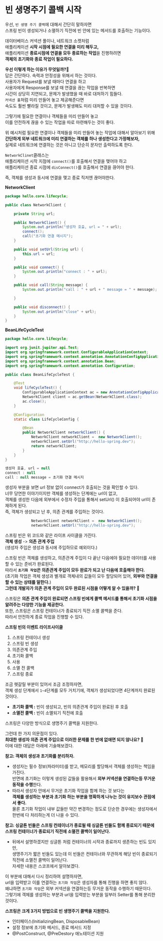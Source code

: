 # 빈 생명주기 콜백 시작  
우선, `빈 생명 주기 콜백`에 대해서 간단히 말하자면      
스프링 빈이 생성되거나 소멸하기 직전에 빈 안에 있는 메서드를 호출하는 기능이다.       
   
데이터베이스 커넥션 풀이나, 네트워크 소켓처럼    
애플리케이션 **시작 시점에 필요한 연결을 미리 해두고,**   
애플리케이션 **종료시점에 연결을 모두 종료하는 작업**을 진행하려면   
**객체의 초기화와 종료 작업이 필요하다.**      
           
**우선 이렇게 하는 이유가 무엇일까?🤔**        
답은 간단하다. 속력과 안정성을 위해서 하는 것이다.        
사용자가 Request를 보낼 때마다 연결을 하고         
사용자에게 Response를 보낼 때 연결을 끊는 작업을 반복하면        
시간이 상당히 지연되고, 문제가 발생했을 때 바로 대처하기 힘들다.         
`커넥션 풀`처럼 미리 만들어 놓고 제공해준다면      
속도도 훨씬 빨라질 것이고, 문제가 발생해도 미리 대처할 수 있을 것이다.     
            
그렇기에 필요한 연결이나 객체들을 미리 만들어 놓고         
이를 안전하게 끊을 수 있는 작업을 따로 마련해두는 것이 좋다.         
             
위 예시처럼 필요한 연결이나 객체들을 미리 만들어 놓는 작업에 대해서 알아보기 위해    
**간단하게 외부 네트워크에 미리 연결하는 객체를 하나 생성한다고 가정해보자,**         
실제로 네트워크에 연결하는 것은 아니고 단순히 문자만 출력하도록 한다.           
         
`NetworkClinet`클래스는        
애플리케이션 시작 지점에 `connect()`를 호출해서 연결을 맺어야 하고           
애플리케이션 종료 시점에 `disConnect()`를 호출해서 연결을 끊어야 한다.              
    
즉, 객체를 생성과 동시에 연결을 맺고 종료 직저엔 끊어야한다.      
     
**NetworkClient**    
```java
package hello.core.lifecycle;

public class NetworkClient {

    private String url;

    public NetworkClient() {
        System.out.println("생성자 호출, url = " + url);
        connect();
        call("초기화 연결 메시지");
    }

    public void setUrl(String url) {
        this.url = url;
    }

    public void connect() {
        System.out.println("connect : " + url);
    }

    public void call(String message) {
        System.out.println("call : " + url + " message = " + message);

    }

    public void disconnect() {
        System.out.println("close" + url);
    }
}
```   
   
**BeanLifeCycleTest**
```java  
package hello.core.lifecycle;

import org.junit.jupiter.api.Test;
import org.springframework.context.ConfigurableApplicationContext;
import org.springframework.context.annotation.AnnotationConfigApplicationContext;
import org.springframework.context.annotation.Bean;
import org.springframework.context.annotation.Configuration;

public class BeanLifeCycleTest {

    @Test
    void lifeCycleTest() {
        ConfigurableApplicationContext ac = new AnnotationConfigApplicationContext(LifeCycleConfig.class);
        NetworkClient client = ac.getBean(NetworkClient.class);
        ac.close();
    }

    @Configuration
    static class LifeCycleConfig {

        @Bean
        public NetworkClient networkClient() {
            NetworkClient networkClient =  new NetworkClient();
            networkClient.setUrl("http://hello-spring.dev");
            return networkClient;
        }
    }
}

```   
```java
생성자 호출, url = null
connect : null
call : null message = 초기화 연결 메시지
```       
생성자 부분을 보면 url 정보 없이 connect가 호출되는 것을 확인할 수 있다.        
너무 당연한 이야기이지만 객체를 생성하는 단계에는 url이 없고,       
객체를 생성한 다음에 외부에서 수정자 주입을 통해서 setUrl() 이 호출되어야 url이 존재하게 된다.    
즉, 객체가 생성되고 난 후, 의존 관계를 주입하는 것이다.          

```java
            NetworkClient networkClient =  new NetworkClient();
            networkClient.setUrl("http://hello-spring.dev");
```    
스프링 빈은 위 코드와 같은 라이프 사이클을 가진다.             
**객체 생성** -> **의존 관계 주입**                
(생성자 주입은 생성과 동시에 주입하므로 예외이다.)     
                    
스프링 빈은 객체를 생성하고, 의존관계 주입이 다 끝난 다음에야 필요한 데이터를 사용할 수 있는 준비가 완료된다.           
따라서 **`초기화 작업`은 의존관계 주입이 모두 완료가 되고 난 다음에 호출해야 한다.**         
(초기화 작업은 객체 생성과 별개로 객체내의 값들이 모두 할당되어 있어, **외부와 연결을 할 수 있는 상태를 말한다.**)       
**그런데 개발자가 의존 관계 주입이 모두 완료된 시점을 어떻게 알 수 있을까? 🤔**        
           
스프링은 **의존 관계 주입이 완료되면 스프링 빈에게 콜백 메서드를 통해서 초기화 시점을 알려주는 다양한 기능을 제공한다.**        
또한, 스프링은 스프링 컨테이너가 종료되기 직전 소멸 콜백을 준다.        
따라서 안전하게 종료 작업을 진행할 수 있다.       
     
**스프링 빈의 이벤트 라이프사이클**        
1. 스프링 컨테이너 생성      
2. 스프링 빈 생성       
3. 의존관계 주입      
4. 초기화 콜백          
5. 사용      
6. 소멸 전 콜백     
7. 스프링 종료      
           
조금 헷갈릴 부분이 있어서 조금 조정하자면,           
객체 생성 단계에서 `1~4`단계를 모두 거치기에, 객체가 생성되었다면 4단계까지 완료된 것이다.         
   
* **초기화 콜백 :** 빈이 생성되고, 빈의 의존관계 주입이 완료된 후 호출    
* **소멸전 콜백 :** 빈이 소멸되기 직전에 호출     
     
스프링은 다양한 방식으로 생명주기 콜백을 지원한다.     
       
그런데 한 가지 의문점이 있다.           
**최대한 생성자 의존 관계 주입으로 이러한 문제를 한 번에 없애면 되지 않나요? 🤔**         
이에 대한 대답은 아래에 기술해보겠다.   
     
**참고: 객체의 생성과 초기화를 분리하자.**      
* 생성자는 필수 정보(파라미터)를 받고, 메모리를 할당해서 객체를 생성하는 책임을 가진다.           
  반면에 초기화는 이렇게 생성된 값들을 활용해서 **외부 커넥션을 연결하는등 무거운 동작을 수행**한다.             
* 따라서 생성자 안에서 무거운 초기화 작업을 함께 하는 것 보다는     
  **객체를 생성하는 부분과 초기화 하는 부분을 명확하게 나누는 것이 유지보수 관점에서 좋다.**       
  물론 초기화 작업이 내부 값들만 약간 변경하는 정도로 단순한 경우에는 생성자에서 한번에 다 처리하는게 더 나을 수 있다.   
    
**참고: 싱글톤 빈들은 스프링 컨테이너가 종료될 때 싱글톤 빈들도 함께 종료되기 때문에 스프링 컨테이너가 종료되기 직전에 소멸전 콜백이 일어난다.**      
* 뒤에서 설명하겠지만 싱글톤 처럼 컨테이너의 시작과 종료까지 생존하는 빈도 있지만,    
  생명주기가 짧은 빈들도 있는데 이 빈들은 컨테이너와 무관하게 해당 빈이 종료되기 직전에 소멸전 콜백이 일어난다.   
  자세한 내용은 스코프에서 알아보겠다.
            
이 부분에 대해서 다시 정리하여 설명하자면,            
url을 입력받고 이를 연결하는 `초기화 작업`은 생성자를 통해 진행을 하면 좋지 않다.         
왜냐하면 `초기화 작업`은 외부 커넥션을 연결하는등 무거운 동작을 수행하기 때문이다.     
그렇기에 객체를 생성하는 부분과 url을 입력받는 부분을 일부러 Setter를 통해 분리한 것이다.    
       
**스프링은 크게 3가지 방법으로 빈 생명주기 콜백을 지원한다.**      
* 인터페이스(InitializingBean, DisposableBean)    
* 설정 정보에 초기화 메서드, 종료 메서드 지정    
* @PostConstruct, @PreDestory 애노테이션 지원    
        





   


  

